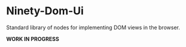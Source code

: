 Ninety-Dom-Ui
=============

Standard library of nodes for implementing DOM views in the browser.

**WORK IN PROGRESS**

